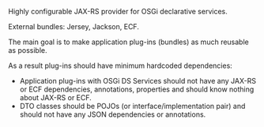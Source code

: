 Highly configurable JAX-RS provider for OSGi declarative services.

External bundles: Jersey, Jackson, ECF.

The main goal is to make application plug-ins (bundles) as much reusable as possible.

As a result plug-ins should have minimum hardcoded dependencies:

* Application plug-ins with OSGi DS Services should not have any JAX-RS or ECF dependencies, annotations, properties and should know nothing about JAX-RS or ECF.
* DTO classes should be POJOs (or interface/implementation pair) and should not have any JSON dependencies or annotations.
